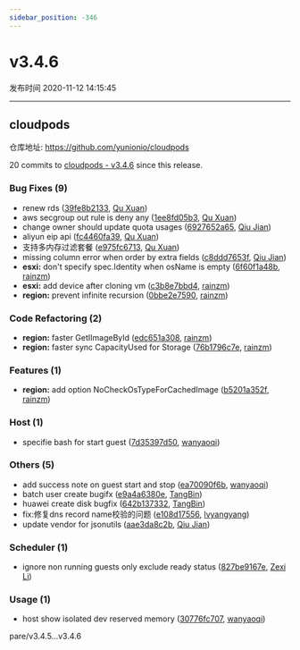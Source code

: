 ```yaml
---
sidebar_position: -346
---
```


# v3.4.6

发布时间 2020-11-12 14:15:45

-----

## cloudpods

仓库地址: https://github.com/yunionio/cloudpods

20 commits to [cloudpods - v3.4.6](https://github.com/yunionio/cloudpods/compare/v3.4.5...v3.4.6) since this release.

### Bug Fixes (9)
- renew rds ([39fe8b2133](https://github.com/yunionio/cloudpods/commit/39fe8b2133afc6303e3889c50bd0e3e8c937bdd2), [Qu Xuan](mailto:quxuan@yunionyun.com))
- aws secgroup out rule is deny any ([1ee8fd05b3](https://github.com/yunionio/cloudpods/commit/1ee8fd05b3c9990505b4b200947ceb0e738f17ba), [Qu Xuan](mailto:quxuan@yunionyun.com))
- change owner should update quota usages ([6927652a65](https://github.com/yunionio/cloudpods/commit/6927652a65d3ade05edb11a5f2e59695c77e6e23), [Qiu Jian](mailto:qiujian@yunionyun.com))
- aliyun eip api ([fc4460fa39](https://github.com/yunionio/cloudpods/commit/fc4460fa3981b4212ebba269f05a458ba67f1098), [Qu Xuan](mailto:quxuan@yunionyun.com))
- 支持多内存过滤套餐 ([e975fc6713](https://github.com/yunionio/cloudpods/commit/e975fc67131c600fb23a5e3f45317550656d4a7b), [Qu Xuan](mailto:quxuan@yunionyun.com))
- missing column error when order by extra fields ([c8ddd7653f](https://github.com/yunionio/cloudpods/commit/c8ddd7653f3757645cbc0da1032c73721a9e21b6), [Qiu Jian](mailto:qiujian@yunionyun.com))
- **esxi:** don't specify spec.Identity when osName is empty ([6f60f1a48b](https://github.com/yunionio/cloudpods/commit/6f60f1a48b7efb410b92b2edd33f7cb5aebc8b58), [rainzm](mailto:mjoycarry@gmail.com))
- **esxi:** add device after cloning vm ([c3b8e7bbd4](https://github.com/yunionio/cloudpods/commit/c3b8e7bbd4a31c6b43fced933af055425a9c2047), [rainzm](mailto:mjoycarry@gmail.com))
- **region:** prevent infinite recursion ([0bbe2e7590](https://github.com/yunionio/cloudpods/commit/0bbe2e759051a7cbf540b279fbf05e85d4080e65), [rainzm](mailto:mjoycarry@gmail.com))

### Code Refactoring (2)
- **region:** faster GetIImageById ([edc651a308](https://github.com/yunionio/cloudpods/commit/edc651a30817c59bfafe6122ef3e8f830dafc50d), [rainzm](mailto:mjoycarry@gmail.com))
- **region:** faster sync CapacityUsed for Storage ([76b1796c7e](https://github.com/yunionio/cloudpods/commit/76b1796c7e1068be94a9564df54d462683d5153a), [rainzm](mailto:mjoycarry@gmail.com))

### Features (1)
- **region:** add option NoCheckOsTypeForCachedImage ([b5201a352f](https://github.com/yunionio/cloudpods/commit/b5201a352fa4dd7d5cb2ec8fb0200125d642dcbf), [rainzm](mailto:mjoycarry@gmail.com))

### Host (1)
- specifie bash for start guest ([7d35397d50](https://github.com/yunionio/cloudpods/commit/7d35397d5015f23437bf1ea0de6081f82ad98df1), [wanyaoqi](mailto:wanyaoqi@yunionyun.com))

### Others (5)
- add success note on guest start and stop ([ea70090f6b](https://github.com/yunionio/cloudpods/commit/ea70090f6b4b7e1662d7829e66558a7bbaec4f61), [wanyaoqi](mailto:wanyaoqi@yunionyun.com))
- batch user create bugifx ([e9a4a6380e](https://github.com/yunionio/cloudpods/commit/e9a4a6380e30ec7857fbfd5e9bceddda225a38ec), [TangBin](mailto:tangbin@yunion.cn))
- huawei create disk bugfix ([642b137332](https://github.com/yunionio/cloudpods/commit/642b1373328cc86277015e4d9844c42ba9f029b2), [TangBin](mailto:tangbin@yunion.cn))
- fix:修复dns record name校验的问题 ([e108d17556](https://github.com/yunionio/cloudpods/commit/e108d17556a6a0f8bb52aacea834bf9c2ea41016), [lvyangyang](mailto:lvyangyang@yunion.cn))
- update vendor for jsonutils ([aae3da8c2b](https://github.com/yunionio/cloudpods/commit/aae3da8c2b4ff75607ccb3cb99f29c84fa6b095f), [Qiu Jian](mailto:qiujian@yunionyun.com))

### Scheduler (1)
- ignore non running guests only exclude ready status ([827be9167e](https://github.com/yunionio/cloudpods/commit/827be9167e5c4984c05a45eb6f861df4991e4354), [Zexi Li](mailto:zexi.li@qq.com))

### Usage (1)
- host show isolated dev reserved memory ([30776fc707](https://github.com/yunionio/cloudpods/commit/30776fc707ad300eb30fcafd2849efd95b982c5e), [wanyaoqi](mailto:wanyaoqi@yunionyun.com))

pare/v3.4.5...v3.4.6

